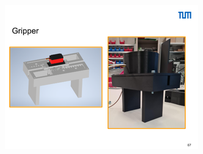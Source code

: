 
<p align="center">
  <img src="https://github.com/Divij96/Projects/blob/main/ScaraRobot/Images/gripper.png" width="700" title="hover text">
</p>

